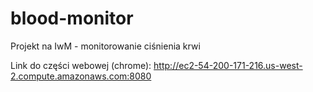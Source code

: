 # blood-monitor
Projekt na IwM - monitorowanie ciśnienia krwi



Link do części webowej (chrome):
http://ec2-54-200-171-216.us-west-2.compute.amazonaws.com:8080
